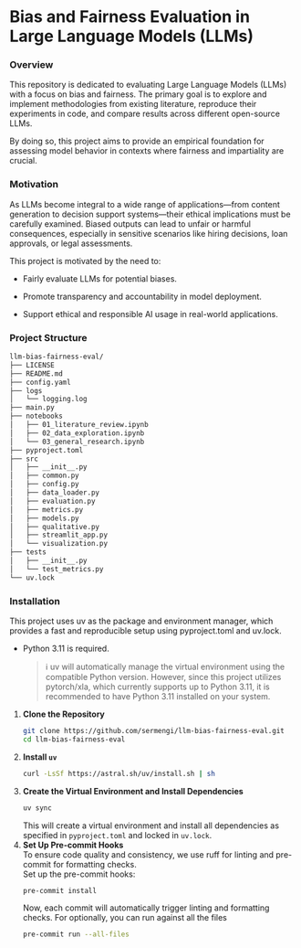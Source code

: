 # Bias and Fairness Evaluation in Large Language Models (LLMs)

### Overview

This repository is dedicated to evaluating Large Language Models (LLMs) with a focus on bias and fairness. The primary goal is to explore and implement methodologies from existing literature, reproduce their experiments in code, and compare results across different open-source LLMs.

By doing so, this project aims to provide an empirical foundation for assessing model behavior in contexts where fairness and impartiality are crucial.

### Motivation
As LLMs become integral to a wide range of applications—from content generation to decision support systems—their ethical implications must be carefully examined. Biased outputs can lead to unfair or harmful consequences, especially in sensitive scenarios like hiring decisions, loan approvals, or legal assessments.

This project is motivated by the need to:

- Fairly evaluate LLMs for potential biases.

- Promote transparency and accountability in model deployment.

- Support ethical and responsible AI usage in real-world applications.

### Project Structure
```bash
llm-bias-fairness-eval/
├── LICENSE
├── README.md
├── config.yaml
├── logs
│   └── logging.log
├── main.py
├── notebooks
│   ├── 01_literature_review.ipynb
│   ├── 02_data_exploration.ipynb
│   └── 03_general_research.ipynb
├── pyproject.toml
├── src
│   ├── __init__.py
│   ├── common.py
│   ├── config.py
│   ├── data_loader.py
│   ├── evaluation.py
│   ├── metrics.py
│   ├── models.py
│   ├── qualitative.py
│   ├── streamlit_app.py
│   └── visualization.py
├── tests
│   ├── __init__.py
│   └── test_metrics.py
└── uv.lock
```

### Installation
This project uses uv as the package and environment manager, which provides a fast and reproducible setup using pyproject.toml and uv.lock.

* Python 3.11 is required.
    > ℹ️ uv will automatically manage the virtual environment using the compatible Python version. However, since this project utilizes pytorch/xla, which currently supports up to Python 3.11, it is recommended to have Python 3.11 installed on your system.


1. **Clone the Repository**
    ```bash
    git clone https://github.com/sermengi/llm-bias-fairness-eval.git
    cd llm-bias-fairness-eval
    ```
2. **Install <code>uv</code>**
    ```bash
    curl -LsSf https://astral.sh/uv/install.sh | sh
    ```
3. **Create the Virtual Environment and Install Dependencies**
    ```bash
    uv sync
    ```
    This will create a virtual environment and install all dependencies as specified in <code>pyproject.toml</code> and locked in <code>uv.lock</code>.
4. **Set Up Pre-commit Hooks** <br>
    To ensure code quality and consistency, we use ruff for linting and pre-commit for formatting checks. <br>
    Set up the pre-commit hooks:
    ```bash
    pre-commit install
    ```
    Now, each commit will automatically trigger linting and formatting checks. For optionally, you can run against all the files
    ```bash
    pre-commit run --all-files
    ```
